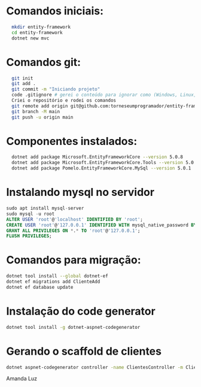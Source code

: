 # Comandos iniciais:

```bash
  mkdir entity-framework
  cd entity-framework
  dotnet new mvc
```

# Comandos git:

```bash
  git init
  git add .
  git commit -m "Iniciando projeto"
  code .gitignore # gerei o conteúdo para ignorar como (Windows, Linux, Mac, DotnetCore, VisualStudioCore) no link: https://www.toptal.com/developers/gitignore
  Criei o repositório e rodei os comandos
  git remote add origin git@github.com:torneseumprogramador/entity-framework.git
  git branch -M main
  git push -u origin main
```

# Componentes instalados:

```bash
  dotnet add package Microsoft.EntityFrameworkCore --version 5.0.8
  dotnet add package Microsoft.EntityFrameworkCore.Tools --version 5.0.8
  dotnet add package Pomelo.EntityFrameworkCore.MySql --version 5.0.1
```

# Instalando mysql no servidor

```SQL
sudo apt install mysql-server
sudo mysql -u root
ALTER USER 'root'@'localhost' IDENTIFIED BY 'root';
CREATE USER 'root'@'127.0.0.1' IDENTIFIED WITH mysql_native_password BY 'root';
GRANT ALL PRIVILEGES ON *.* TO 'root'@'127.0.0.1';
FLUSH PRIVILEGES;
```

# Comandos para migração:

```bash
dotnet tool install --global dotnet-ef
dotnet ef migrations add ClienteAdd
dotnet ef database update
```

# Instalação do code generator

```bash
dotnet tool install -g dotnet-aspnet-codegenerator
```

# Gerando o scaffold de clientes

```bash
dotnet aspnet-codegenerator controller -name ClientesController -m Cliente -dc DbContexto --relativeFolderPath Controllers --useDefaultLayout
```

Amanda Luz
